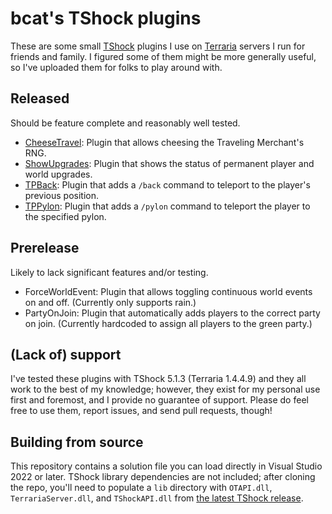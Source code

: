 # bcat's TShock plugins

These are some small [TShock](https://github.com/Pryaxis/TShock) plugins I use
on [Terraria](https://terraria.org/) servers I run for friends and family. I
figured some of them might be more generally useful, so I've uploaded them for
folks to play around with.

## Released

Should be feature complete and reasonably well tested.

* [CheeseTravel](CheeseTravel): Plugin that allows cheesing the Traveling
  Merchant's RNG.
* [ShowUpgrades](ShowUpgrades): Plugin that shows the status of permanent player
  and world upgrades.
* [TPBack](TPBack): Plugin that adds a `/back` command to teleport to the player's
  previous position.
* [TPPylon](TPPylon): Plugin that adds a `/pylon` command to teleport the player
  to the specified pylon.

## Prerelease

Likely to lack significant features and/or testing.

* ForceWorldEvent: Plugin that allows toggling continuous world events on and
  off. (Currently only supports rain.)
* PartyOnJoin: Plugin that automatically adds players to the correct party on
  join. (Currently hardcoded to assign all players to the green party.)

## (Lack of) support

I've tested these plugins with TShock 5.1.3 (Terraria 1.4.4.9) and they all work
to the best of my knowledge; however, they exist for my personal use first and
foremost, and I provide no guarantee of support. Please do feel free to use
them, report issues, and send pull requests, though!

## Building from source

This repository contains a solution file you can load directly in Visual Studio
2022 or later. TShock library dependencies are not included; after cloning the
repo, you'll need to populate a `lib` directory with `OTAPI.dll`,
`TerrariaServer.dll`, and `TShockAPI.dll` from [the latest TShock
release](https://github.com/Pryaxis/TShock/releases).
